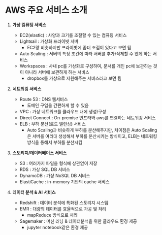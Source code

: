 # AWS 주요 서비스 소개

1. **가상 컴퓨팅 서비스**
	- EC2(elastic) : 사양과 크기를 조절할 수 있는 컴퓨팅 서비스
	- Lightsail : 가상화 프라이빗 서버
		- EC2랑 비슷하지만 프라이빗에 좀더 초점이 있다고 보면 됨
	- Auto Scaling : 서버의 특정 조건에 따라 서버를 추가/삭제할 수 있게 하는 서비스
	- Workspaces : 사내 pc를 가상화로 구성하여, 문서를 개인 pc에 보관하는 것이 아니라 서버에 보관하게 하는 서비스
		- dropbox를 가상으로 지원해주는 서비스라고 보면 됨

2. **네트워킹 서비스**
	- Route 53 : DNS 웹서비스
		- 도메인 구입을 간편하게 할 수 있음
	- VPC : 가상 네트워크를 클라우드 내에 생성/구성
	- Direct Connect : On-premise 인프라와 aws를 연결하는 네트워킹 서비스
	- ELB : 부하 분산(로드 밸런싱) 서비스
		- Auto Scaling과 비슷하게 부하를 분산해주지만, 차이점은 Auto Scaling은 서버를 여러대 생성해서 부하를 분산시키는 방식이고, ELB는 네트워킹 방식을 통해서 부하를 분산시킴

3. **스토리지/데이터베이스 서비스**
	- S3 : 여러가지 파일을 형식에 상관없이 저장
	- RDS : 가상 SQL DB 서비스
	- DynamoDB : 가상 NoSQL DB 서비스
	- ElastiCache : in-memory 기반의 cache 서비스

4. **데이터 분석 & AI 서비스**
	- Redshift : 데이터 분석에 특화된 스토리지 시스템
	- EMR : 대량의 데이터를 효율적으로 가공 및 처리
		- mapReduce 방식으로 처리
	- Sagemaker : 머신 러닝 & 데이터분석을 위한 클라우드 환경 제공
		- jupyter notebook같은 환경 제공